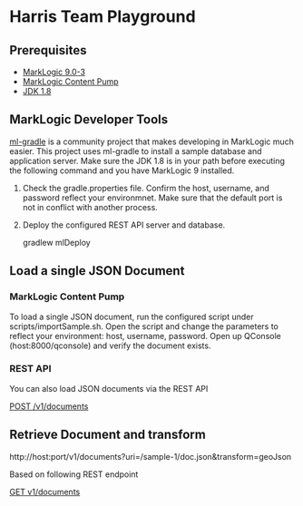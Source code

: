 # Harris Team Playground

## Prerequisites

* [MarkLogic 9.0-3](http://developer.marklogic.com/products/marklogic-server/9.0)
* [MarkLogic Content Pump](http://developer.marklogic.com/products/mlcp)
* [JDK 1.8](http://www.oracle.com/technetwork/java/javase/downloads/jdk8-downloads-2133151.html)

## MarkLogic Developer Tools

[ml-gradle](https://github.com/marklogic-community/ml-gradle) is a community project that makes developing in MarkLogic much easier.  This project uses ml-gradle to install a sample database and application server.  Make sure the JDK 1.8 is in your path before executing the following command and you have MarkLogic 9 installed.  

1. Check the gradle.properties file.  Confirm the host, username, and password reflect your environmnet.  Make sure that the default port is not in conflict with another process.

2. Deploy the configured REST API server and database.   


    gradlew mlDeploy


## Load a single JSON Document

### MarkLogic Content Pump

To load a single JSON document, run the configured script under scripts/importSample.sh.  Open the script and change the parameters to reflect your environment: host, username, password.  Open up QConsole (host:8000/qconsole)
and verify the document exists.

### REST API

You can also load JSON documents via the REST API

[POST /v1/documents](http://docs.marklogic.com/REST/POST/v1/documents)

## Retrieve Document and transform

http://host:port/v1/documents?uri=/sample-1/doc.json&transform=geoJson

Based on following REST endpoint

[GET v1/documents](http://docs.marklogic.com/REST/GET/v1/documents)

